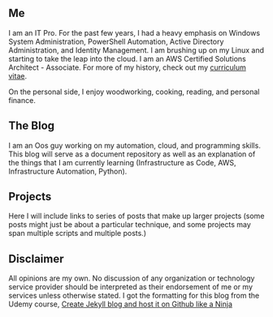 
## Me

I am an IT Pro. For the past few years, I had a heavy emphasis on Windows System Administration, PowerShell Automation, Active Directory Administration, and Identity Management. I am brushing up on my Linux and starting to take the leap into the cloud. I am an AWS Certified Solutions Architect - Associate. For more of my history, check out my [curriculum vitae]({{site.url}}/cv.html).

On the personal side, I enjoy woodworking, cooking, reading, and personal finance.

## The Blog

I am an Oos guy working on my automation, cloud, and programming skills. This blog will serve as a document repository as well as an explanation of the things that I am currently learning (Infrastructure as Code, AWS, Infrastructure Automation, Python).

## Projects

Here I will include links to series of posts that make up larger projects (some posts might just be about a particular technique, and some projects may span multiple scripts and multiple posts.)

## Disclaimer

All opinions are my own. No discussion of any organization or technology service provider should be interpreted as their endorsement of me or my services unless otherwise stated. I got the formatting for this blog from the Udemy course, [Create Jekyll blog and host it on Github like a Ninja](https://www.udemy.com/create-free-jekyll-blog-on-github-pages-like-a-ninja/learn/v4/overview)
